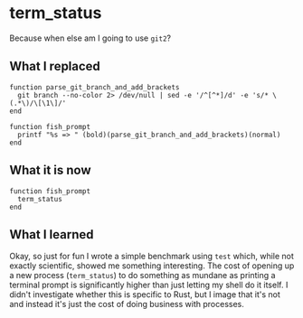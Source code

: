 # term_status

Because when else am I going to use `git2`?

## What I replaced

```fish
function parse_git_branch_and_add_brackets
  git branch --no-color 2> /dev/null | sed -e '/^[^*]/d' -e 's/* \(.*\)/\[\1\]/'
end

function fish_prompt
  printf "%s => " (bold)(parse_git_branch_and_add_brackets)(normal)
end
```

## What it is now

```fish
function fish_prompt
  term_status
end
```

## What I learned

Okay, so just for fun I wrote a simple benchmark using `test` which, while not exactly scientific, showed me something interesting. The cost of opening up a new process (`term_status`) to do something as mundane as printing a terminal prompt is significantly higher than just letting my shell do it itself. I didn't investigate whether this is specific to Rust, but I image that it's not and instead it's just the cost of doing business with processes.
